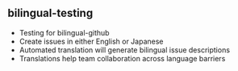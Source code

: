 ## bilingual-testing 
- Testing for bilingual-github
- Create issues in either English or Japanese
- Automated translation will generate bilingual issue descriptions
- Translations help team collaboration across language barriers

  
